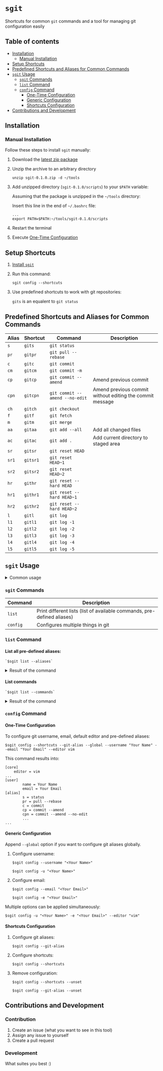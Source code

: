 # `sgit`

Shortcuts for common `git` commands and a tool for managing git configuration easily

## Table of contents
  * [Installation](#installation)
    * [Manual Installation](#manual-installation)
  * [Setup Shortcuts](#setup-shortcuts)
  * [Predefined Shortcuts and Aliases for Common Commands](#predefined-shortcuts-and-aliases-for-common-commands)
  * [`sgit` Usage](#sgit-usage)
    * [`sgit` Commands](#sgit-commands)
    * [`list` Command](#list-command)
    * [`config` Command](#config-command)
      * [One-Time Configuration](#one-time-configuration)
      * [Generic Configuration](#generic-configuration)
      * [Shortcuts Configuration](#shortcuts-configuration)
  * [Contributions and Development](#contributions-and-development) 

## Installation

### Manual Installation

Follow these steps to install `sgit` manually:
1. Download the [latest zip package](https://github.com/vhula/sgit/releases/download/0.1.0/sgit-0.1.0.zip)
1. Unzip the archive to an arbitrary directory

    `unzip sgit-0.1.0.zip -d ~/tools`

1. Add unzipped directory (`sgit-0.1.0/scripts`) to your `$PATH` variable:
    
    Assuming that the package is unzipped in the `~/tools` directory:
    
    Insert this line in the end of `~/.bashrc` file:
    
    ```shell script
    ...
    export PATH=$PATH:~/tools/sgit-0.1.0/scripts
    ```

1. Restart the terminal

1. Execute [One-Time Configuration](#one-time-configuration)

## Setup Shortcuts

1. [Install `sgit`](#installation)

1. Run this command:

    `sgit config --shortcuts`
    
1. Use predefined shortcuts to work with git repositories:

    `gits` is an equalent to `git status`

## Predefined Shortcuts and Aliases for Common Commands

| Alias      | Shortcut       | Command                    | Description |
| ---------- | -------------- | -------------------------- | ----------- |
| `s`        | `gits`         | `git status`                   |             |
| `pr`       | `gitpr`        | `git pull --rebase`            |             |
| `c`        | `gitc`         | `git commit`                   |             |
| `cm`       | `gitcm`        | `git commit -m`                |             |
| `cp`       | `gitcp`        | `git commit --amend`           | Amend previous commit            |
| `cpn`      | `gitcpn`       | `git commit --amend --no-edit` | Amend previous commit without editing the commit message |
| `ch`       | `gitch`        | `git checkout`                 |             |
| `f`        | `gitf`         | `git fetch`                    |             |
| `m`        | `gitm`         | `git merge`                    |             |
| `aa`       | `gitaa`        | `git add --all`                | Add all changed files |
| `ac`       | `gitac`        | `git add .`                    | Add current directory to staged area |
| `sr`       | `gitsr`        | `git reset HEAD`               |             |
| `sr1`      | `gitsr1`       | `git reset HEAD~1`             |             |
| `sr2`      | `gitsr2`       | `git reset HEAD~2`             |             |
| `hr`       | `githr`        | `git reset --hard HEAD`        |             |
| `hr1`      | `githr1`       | `git reset --hard HEAD~1`      |             |
| `hr2`      | `githr2`       | `git reset --hard HEAD~2`      |             |
| `l`        | `gitl`         | `git log`                      |             |
| `l1`       | `gitl1`        | `git log -1`                   |             |
| `l2`       | `gitl2`        | `git log -2`                   |             |
| `l3`       | `gitl3`        | `git log -3`                   |             |
| `l4`       | `gitl4`        | `git log -4`                   |             |
| `l5`       | `gitl5`        | `git log -5`                   |             |

## `sgit` Usage

<details>
 <summary>Common usage</summary>
<p>

    $sgit [COMMAND] [ARGUMENT VALUE]... [OPTION]...

1. Help

    `$sgit --help`
    
    ```
    Usage: sgit <command> [ARGUMENT VALUE]... [OPTION]...
    
    Global options:
            -h, --help                      print usage
            -v, --verbose                   verbose mode
            -q, --quiet                     only errors are printed
            --silent                        all messages are disabled
    
    Available commands:
            list                            prints lists of different objects(tools, git aliases)
            config                          configures git aliases, username, email, etc.
            Execute 'sgit <command> --help' for more information about a command
    ```

</p>
</details>

### `sgit` Commands

| Command      | Description                |
| ------------ | -------------------------- |
| `list`       | Print different lists (list of available commands, pre-defined aliases)         |
| `config`     | Configures multiple things in git        |

### `list` Command

#### List all pre-defined aliases:

    `$sgit list --aliases`
    
<details>
 <summary>Result of the command</summary>
<p>

    Aliases...
    ----------
    s=status
    pr=pull --rebase
    c=commit
    cm=commit -m
    cp=commit --amend
    cpn=commit --amend --no-edit
    ch=checkout
    f=fetch
    m=merge
    aa=add --all
    ac=add .
    sr=reset HEAD
    sr1=reset HEAD~1
    sr2=reset HEAD~2
    hr=reset --hard HEAD
    hr1=reset --hard HEAD~1
    hr2=reset --hard HEAD~2
    l=log
    l1=log -1
    l2=log -2
    l3=log -3
    l4=log -4
    l5=log -5

</p>
</details>

#### List commands

    `$sgit list --commands`
    
<details>
 <summary>Result of the command</summary>
<p>

    Commands...
    -----------
    list
    config
    
    Execute 'sgit <command> --help' for details
    
</p>
</details>


### `config` Command

#### One-Time Configuration

To configure git username, email, default editor and pre-defined aliases:

    $sgit config --shortcuts --git-alias --global --username "Your Name" --email "Your Email" --editor vim
    
This command results into:
    
    [core]
        editor = vim
    ...
    [user]
            name = Your Name
            email = Your Email
    [alias]
            s = status
            pr = pull --rebase
            c = commit
            cp = commit --amend
            cpn = commit --amend --no-edit
            ...
    ...

#### Generic Configuration

  Append `--global` option if you want to configure git aliases globally.

1. Configure username:

    `$sgit config --username "<Your Name>"`
    
    `$sgit config -u "<Your Name>"`
    
1. Configure email:

    `$sgit config --email "<Your Email>"`
    
    `$sgit config -e "<Your Email>"`
    
  Multiple options can be applied simultaneously:

   `$sgit config -u "<Your Name>" -e "<Your Email>" --editor "vim"`

#### Shortcuts Configuration
1. Configure git aliases:

    `$sgit config --git-alias`
    
1. Configure shortcuts:

    `$sgit config --shortcuts`
    
1. Remove configuration:

    `$sgit config --shortcuts --unset`
    
    `$sgit config --git-alias --unset`

## Contributions and Development

### Contribution

1. Create an issue (what you want to see in this tool)
1. Assign any issue to yourself
1. Create a pull request

### Development

What suites you best :)